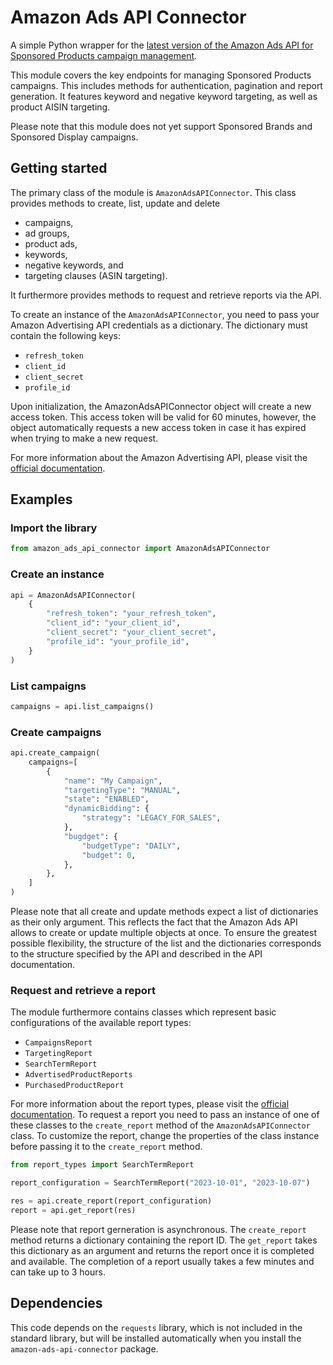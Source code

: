 # Amazon Ads API Connector

A simple Python wrapper for the <a href="https://advertising.amazon.com/API/docs/en-us/sponsored-products/3-0/openapi/prod">latest version of the Amazon Ads API for Sponsored Products campaign management</a>.

This module covers the key endpoints for managing Sponsored Products campaigns. This includes methods for authentication, pagination and report generation. It features keyword and negative keyword targeting, as well as product AISIN targeting. 

Please note that this module does not yet support Sponsored Brands and Sponsored Display campaigns.

## Getting started

The primary class of the module is `AmazonAdsAPIConnector`. This class provides methods to create, list, update and delete 
- campaigns, 
- ad groups, 
- product ads, 
- keywords, 
- negative keywords, and
- targeting clauses (ASIN targeting). 

It furthermore provides methods to request and retrieve reports via the API.

To create an instance of the `AmazonAdsAPIConnector`, you need to pass your Amazon Advertising API credentials as a dictionary. The dictionary must contain the following keys:

- `refresh_token`
- `client_id`
- `client_secret`
- `profile_id`

Upon initialization, the AmazonAdsAPIConnector object will create a new access token. This access token will be valid for 60 minutes, however, the object automatically requests a new access token in case it has expired when trying to make a new request.

For more information about the Amazon Advertising API, please visit the [official documentation](https://advertising.amazon.com/API/docs/en-us/get-started/how-to-use-api).

## Examples
### Import the library
```python
from amazon_ads_api_connector import AmazonAdsAPIConnector
```
### Create an instance
```python
api = AmazonAdsAPIConnector(
    {
        "refresh_token": "your_refresh_token",
        "client_id": "your_client_id",
        "client_secret": "your_client_secret",
        "profile_id": "your_profile_id",
    }
)
```
### List campaigns
```python
campaigns = api.list_campaigns()
```
### Create campaigns
```python
api.create_campaign(
    campaigns=[
        {
            "name": "My Campaign",
            "targetingType": "MANUAL",
            "state": "ENABLED",
            "dynamicBidding": {
                "strategy": "LEGACY_FOR_SALES",
            },
            "bugdget": {
                "budgetType": "DAILY",
                "budget": 0,
            },
        },
    ]
)
```
Please note that all create and update methods expect a list of dictionaries as their only argument. This reflects the fact that the Amazon Ads API allows to create or update multiple objects at once. To ensure the greatest possible flexibility, the structure of the list and the dictionaries corresponds to the structure specified by the API and described in the API documentation.

### Request and retrieve a report

The module furthermore contains classes which represent basic configurations of the available report types:

- `CampaignsReport`
- `TargetingReport`
- `SearchTermReport`
- `AdvertisedProductReports`
- `PurchasedProductReport`

For more information about the report types, please visit the [official documentation](https://advertising.amazon.com/API/docs/en-us/guides/reporting/v3/report-types). To request a report you need to pass an instance of one of these classes to the `create_report` method of the `AmazonAdsAPIConnector` class. To customize the report, change the properties of the class instance before passing it to the `create_report` method.

```python
from report_types import SearchTermReport

report_configuration = SearchTermReport("2023-10-01", "2023-10-07")

res = api.create_report(report_configuration)
report = api.get_report(res)
```
Please note that report gerneration is asynchronous. The `create_report` method returns a dictionary containing the report ID. The `get_report` takes this dictionary as an argument and returns the report once it is completed and available. The completion of a report usually takes a few minutes and can take up to 3 hours.

## Dependencies

This code depends on the `requests` library, which is not included in the standard library, but will be installed automatically when you install the `amazon-ads-api-connector` package.